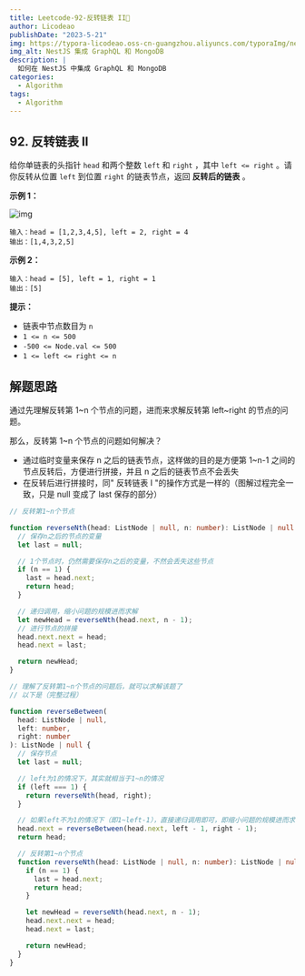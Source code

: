 ```yaml
---
title: Leetcode-92-反转链表 II📌
author: Licodeao
publishDate: "2023-5-21"
img: https://typora-licodeao.oss-cn-guangzhou.aliyuncs.com/typoraImg/nestjs-graphql-mongodb.webp
img_alt: NestJS 集成 GraphQL 和 MongoDB
description: |
  如何在 NestJS 中集成 GraphQL 和 MongoDB
categories:
  - Algorithm
tags:
  - Algorithm
---
```


## 92. 反转链表 II

给你单链表的头指针 `head` 和两个整数 `left` 和 `right` ，其中 `left <= right` 。请你反转从位置 `left` 到位置 `right` 的链表节点，返回 **反转后的链表** 。

**示例 1：**

![img](https://assets.leetcode.com/uploads/2021/02/19/rev2ex2.jpg)

```
输入：head = [1,2,3,4,5], left = 2, right = 4
输出：[1,4,3,2,5]
```

**示例 2：**

```
输入：head = [5], left = 1, right = 1
输出：[5]
```

**提示：**

- 链表中节点数目为 `n`
- `1 <= n <= 500`
- `-500 <= Node.val <= 500`
- `1 <= left <= right <= n`

## 解题思路

通过先理解反转第 1~n 个节点的问题，进而来求解反转第 left~right 的节点的问题。

那么，反转第 1~n 个节点的问题如何解决？

- 通过临时变量来保存 n 之后的链表节点，这样做的目的是方便第 1~n-1 之间的节点反转后，方便进行拼接，并且 n 之后的链表节点不会丢失
- 在反转后进行拼接时，同" 反转链表 I "的操作方式是一样的（图解过程完全一致，只是 null 变成了 last 保存的部分）

```typescript
// 反转第1~n个节点

function reverseNth(head: ListNode | null, n: number): ListNode | null {
  // 保存n之后的节点的变量
  let last = null;

  // 1个节点时，仍然需要保存n之后的变量，不然会丢失这些节点
  if (n == 1) {
    last = head.next;
    return head;
  }

  // 递归调用，缩小问题的规模进而求解
  let newHead = reverseNth(head.next, n - 1);
  // 进行节点的拼接
  head.next.next = head;
  head.next = last;

  return newHead;
}
```

```typescript
// 理解了反转第1~n个节点的问题后，就可以求解该题了
// 以下是（完整过程）

function reverseBetween(
  head: ListNode | null,
  left: number,
  right: number
): ListNode | null {
  // 保存节点
  let last = null;

  // left为1的情况下，其实就相当于1~n的情况
  if (left === 1) {
    return reverseNth(head, right);
  }

  // 如果left不为1的情况下（即1~left-1），直接递归调用即可，即缩小问题的规模进而求解
  head.next = reverseBetween(head.next, left - 1, right - 1);
  return head;

  // 反转第1~n个节点
  function reverseNth(head: ListNode | null, n: number): ListNode | null {
    if (n == 1) {
      last = head.next;
      return head;
    }

    let newHead = reverseNth(head.next, n - 1);
    head.next.next = head;
    head.next = last;

    return newHead;
  }
}
```
